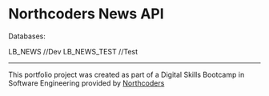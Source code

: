 # Northcoders News API

Databases:

LB_NEWS  //Dev
LB_NEWS_TEST //Test

--- 

This portfolio project was created as part of a Digital Skills Bootcamp in Software Engineering provided by [Northcoders](https://northcoders.com/)
